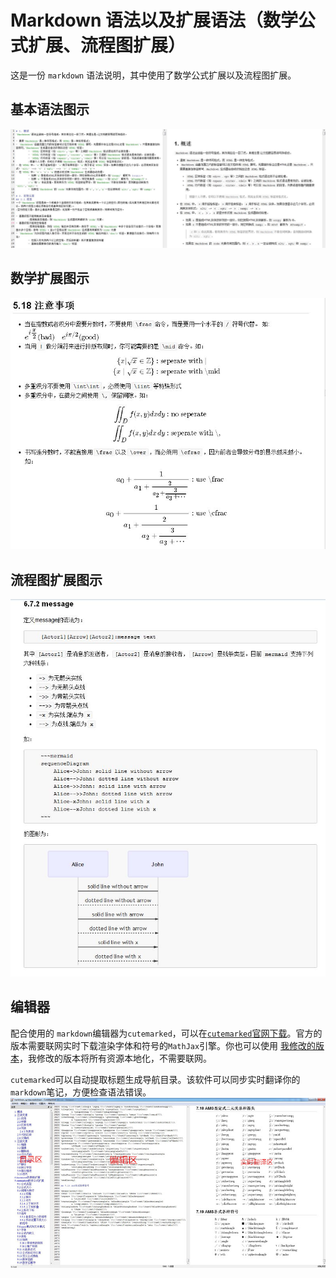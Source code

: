 # Markdown 语法以及扩展语法（数学公式扩展、流程图扩展）
这是一份 `markdown` 语法说明，其中使用了数学公式扩展以及流程图扩展。

## 基本语法图示
![基本语法](imgs/basic.JPG)

## 数学扩展图示
![数学扩展](imgs/math.JPG)

## 流程图扩展图示
![流程图扩展](imgs/graph.JPG)

## 编辑器
配合使用的 `markdown`编辑器为`cutemarked`，可以在[`cutemarked`官网下载](https://github.com/cloose/CuteMarkEd)。官方的版本需要联网实时下载渲染字体和符号的`MathJax`引擎。你也可以使用 [我修改的版本](https://github.com/huaxz1986/CuteMarkEd.git)，我修改的版本将所有资源本地化，不需要联网。

`cutemarked`可以自动提取标题生成导航目录。该软件可以同步实时翻译你的`markdown`笔记，方便检查语法错误。
![cutemarked展示](imgs/total.JPG)

